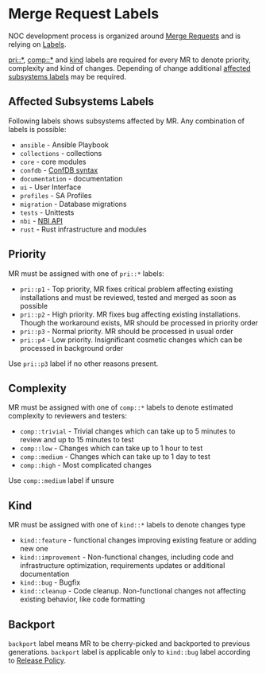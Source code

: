 # Merge Request Labels

NOC development process is organized around [Merge Requests](https://docs.gitlab.com/ee/user/project/merge_requests/)
and is relying on [Labels](https://docs.gitlab.com/ee/user/project/labels.html).

[pri::*](#priority), [comp::*](#complexity)
and [kind](#kind) labels are required for every MR
to denote priority, complexity and kind of changes. Depending
of change additional [affected subsystems labels](#affected-subsystems-labels)
may be required.

## Affected Subsystems Labels

Following labels shows subsystems affected by MR. Any combination of labels is possible:

* `ansible` - Ansible Playbook
* `collections` - collections
* `core` - core modules
* `confdb` - [ConfDB syntax](../confdb-reference/query.md)
* `documentation` - documentation
* `ui` - User Interface
* `profiles` - SA Profiles
* `migration` - Database migrations
* `tests` - Unittests
* `nbi` - [NBI API](../nbi-api-reference/index.md)
* `rust` - Rust infrastructure and modules

## Priority

MR must be assigned with one of `pri::*` labels:

* `pri::p1` - Top priority, MR fixes critical problem affecting
  existing installations and must be reviewed, tested and merged
  as soon as possible
* `pri::p2` - High priority. MR fixes bug affecting existing installations.
  Though the workaround exists, MR should be processed in priority order
* `pri::p3` - Normal priority. MR should be processed in usual order
* `pri::p4` - Low priority. Insignificant cosmetic changes which
  can be processed in background order

Use `pri::p3` label if no other reasons present.

## Complexity

MR must be assigned with one of `comp::*` labels to denote
estimated complexity to reviewers and testers:

* `comp::trivial` - Trivial changes which can take up to 5 minutes
  to review and up to 15 minutes to test
* `comp::low` - Changes which can take up to 1 hour to test
* `comp::medium` - Changes which can take up to 1 day to test
* `comp::high` - Most complicated changes

Use `comp::medium` label if unsure

## Kind

MR must be assigned with one of `kind::*` labels to denote changes type

* `kind::feature` - functional changes improving existing feature
  or adding new one
* `kind::improvement` - Non-functional changes, including code and infrastructure optimization,
  requirements updates or additional documentation
* `kind::bug` - Bugfix
* `kind::cleanup` - Code cleanup. Non-functional changes not affecting existing behavior,
  like code formatting

## Backport

`backport` label means MR to be cherry-picked and backported
to previous generations. `backport` label is applicable only
to `kind::bug` label according to [Release Policy](../release-policy/index.md).
